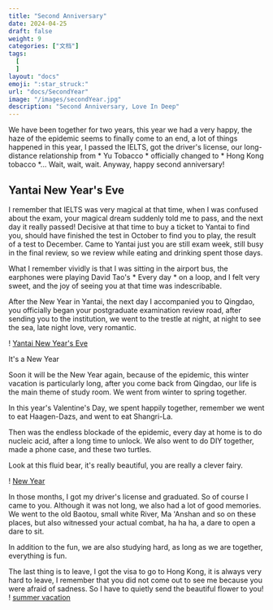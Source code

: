```yaml
---
title: "Second Anniversary"
date: 2024-04-25
draft: false
weight: 9
categories: ["文档"]
tags:
  [
  ]
layout: "docs"
emoji: ":star_struck:"
url: "docs/SecondYear"
image: "/images/secondYear.jpg"
description: "Second Anniversary, Love In Deep"
---
```

We have been together for two years, this year we had a very happy, the haze of the epidemic seems to finally come to an end, a lot of things happened in this year, I passed the IELTS, got the driver's license, our long-distance relationship from * Yu Tobacco * officially changed to * Hong Kong tobacco *... Wait, wait, wait. Anyway, happy second anniversary!

## Yantai New Year's Eve

I remember that IELTS was very magical at that time, when I was confused about the exam, your magical dream suddenly told me to pass, and the next day it really passed! Decisive at that time to buy a ticket to Yantai to find you, should have finished the test in October to find you to play, the result of a test to December. Came to Yantai just you are still exam week, still busy in the final review, so we review while eating and drinking spent those days.

What I remember vividly is that I was sitting in the airport bus, the earphones were playing David Tao's * Every day * on a loop, and I felt very sweet, and the joy of seeing you at that time was indescribable.

After the New Year in Yantai, the next day I accompanied you to Qingdao, you officially began your postgraduate examination review road, after sending you to the institution, we went to the trestle at night, at night to see the sea, late night love, very romantic.

! [Yantai New Year's Eve](YanTai1.jpg "Yantai New Year's Eve ")

It's a New Year

Soon it will be the New Year again, because of the epidemic, this winter vacation is particularly long, after you come back from Qingdao, our life is the main theme of study room. We went from winter to spring together.

In this year's Valentine's Day, we spent happily together, remember we went to eat Haagen-Dazs, and went to eat Shangri-La.

Then was the endless blockade of the epidemic, every day at home is to do nucleic acid, after a long time to unlock. We also went to do DIY together, made a phone case, and these two turtles.

Look at this fluid bear, it's really beautiful, you are really a clever fairy.

! [New Year](newYear.jpg "New Year ")



In those months, I got my driver's license and graduated. So of course I came to you. Although it was not long, we also had a lot of good memories. We went to the old Baotou, small white River, Ma 'Anshan and so on these places, but also witnessed your actual combat, ha ha ha, a dare to open a dare to sit.

In addition to the fun, we are also studying hard, as long as we are together, everything is fun.

The last thing is to leave, I got the visa to go to Hong Kong, it is always very hard to leave, I remember that you did not come out to see me because you were afraid of sadness. So I have to quietly send the beautiful flower to you!
! [summer vacation](summer.jpg "Summer vacation ")